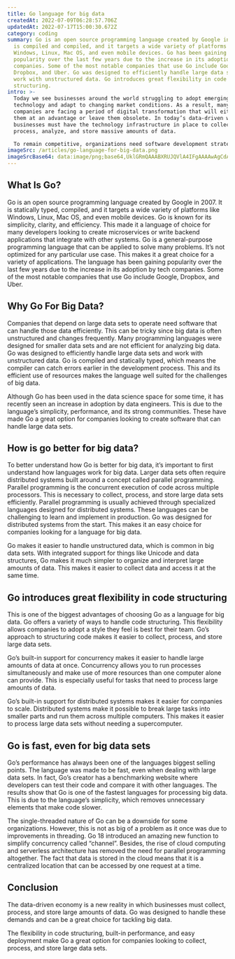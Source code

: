 ```yaml
---
title: Go language for big data
createdAt: 2022-07-09T06:28:57.706Z
updatedAt: 2022-07-17T15:00:30.672Z
category: coding
summary: Go is an open source programming language created by Google in 2007. It
  is compiled and compiled, and it targets a wide variety of platforms like
  Windows, Linux, Mac OS, and even mobile devices. Go has been gaining
  popularity over the last few years due to the increase in its adoption by tech
  companies. Some of the most notable companies that use Go include Google,
  Dropbox, and Uber. Go was designed to efficiently handle large data sets and
  work with unstructured data. Go introduces great flexibility in code
  structuring.
intro: >-
  Today we see businesses around the world struggling to adopt emerging
  technology and adapt to changing market conditions. As a result, many
  companies are facing a period of digital transformation that will either put
  them at an advantage or leave them obsolete. In today’s data-driven world,
  businesses must have the technology infrastructure in place to collect,
  process, analyze, and store massive amounts of data. 

  To remain competitive, organizations need software development strategies that can handle big data efficiently while keeping costs low. Organizations must also have the ability to implement new technologies quickly and integrate them into their existing systems. This article details Go programming for big data examples as well as why you should consider it for your next project.
imageSrc: /articles/go-language-for-big-data.png
imageSrcBase64: data:image/png;base64,UklGRmQAAABXRUJQVlA4IFgAAAAwAgCdASoKAAoAAUAmJZACdAYp5yn7pykawAD+/WDkhQ4mNUvvSwn9AAJ2sfUcmqaoQMqpk6c1kMEXJVHsdFQQoPsDclmcf5oeryc5s7fgPdut8RVBTPQA
---
```


## What Is Go?

Go is an open source programming language created by Google in 2007. It is statically typed, compiled, and it targets a wide variety of platforms like Windows, Linux, Mac OS, and even mobile devices. Go is known for its simplicity, clarity, and efficiency. This made it a language of choice for many developers looking to create microservices or write backend applications that integrate with other systems. Go is a general-purpose programming language that can be applied to solve many problems. It’s not optimized for any particular use case. This makes it a great choice for a variety of applications. The language has been gaining popularity over the last few years due to the increase in its adoption by tech companies. Some of the most notable companies that use Go include Google, Dropbox, and Uber.

## Why Go For Big Data?

Companies that depend on large data sets to operate need software that can handle those data efficiently. This can be tricky since big data is often unstructured and changes frequently. Many programming languages were designed for smaller data sets and are not efficient for analyzing big data. Go was designed to efficiently handle large data sets and work with unstructured data. Go is compiled and statically typed, which means the compiler can catch errors earlier in the development process. This and its efficient use of resources makes the language well suited for the challenges of big data.

Although Go has been used in the data science space for some time, it has recently seen an increase in adoption by data engineers. This is due to the language’s simplicity, performance, and its strong communities. These have made Go a great option for companies looking to create software that can handle large data sets.

## How is go better for big data?

To better understand how Go is better for big data, it’s important to first understand how languages work for big data. Larger data sets often require distributed systems built around a concept called parallel programming. Parallel programming is the concurrent execution of code across multiple processors. This is necessary to collect, process, and store large data sets efficiently. Parallel programming is usually achieved through specialized languages designed for distributed systems. These languages can be challenging to learn and implement in production. Go was designed for distributed systems from the start. This makes it an easy choice for companies looking for a language for big data.

Go makes it easier to handle unstructured data, which is common in big data sets. With integrated support for things like Unicode and data structures, Go makes it much simpler to organize and interpret large amounts of data. This makes it easier to collect data and access it at the same time.

## Go introduces great flexibility in code structuring

This is one of the biggest advantages of choosing Go as a language for big data. Go offers a variety of ways to handle code structuring. This flexibility allows companies to adopt a style they feel is best for their team. Go’s approach to structuring code makes it easier to collect, process, and store large data sets.

Go’s built-in support for concurrency makes it easier to handle large amounts of data at once. Concurrency allows you to run processes simultaneously and make use of more resources than one computer alone can provide. This is especially useful for tasks that need to process large amounts of data.

Go’s built-in support for distributed systems makes it easier for companies to scale. Distributed systems make it possible to break large tasks into smaller parts and run them across multiple computers. This makes it easier to process large data sets without needing a supercomputer.

## Go is fast, even for big data sets

Go’s performance has always been one of the languages biggest selling points. The language was made to be fast, even when dealing with large data sets.
In fact, Go’s creator has a benchmarking website where developers can test their code and compare it with other languages. The results show that Go is one of the fastest languages for processing big data.
This is due to the language’s simplicity, which removes unnecessary elements that make code slower.

The single-threaded nature of Go can be a downside for some organizations. However, this is not as big of a problem as it once was due to improvements in threading. Go 18 introduced an amazing new function to simplify concurrency called “channel”. Besides, the rise of cloud computing and serverless architecture has removed the need for parallel programming altogether. The fact that data is stored in the cloud means that it is a centralized location that can be accessed by one request at a time.

## Conclusion

The data-driven economy is a new reality in which businesses must collect, process, and store large amounts of data. Go was designed to handle these demands and can be a great choice for tackling big data.

The flexibility in code structuring, built-in performance, and easy deployment make Go a great option for companies looking to collect, process, and store large data sets.
